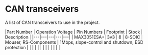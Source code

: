 # CAN transceivers

A list of CAN transceivers to use in the project.

|Part Number | Operation Voltage | Pin Numbers | Footprint | Stock | Description |
|---|---|---|---|---|
| MAX3051ESA+| 3v3  | 8 | 8-SOIC | Mouser, RS-Components | 1Mbps, slope-control and shutdown, ESD protection |
|   |   |   |   |   |
|   |   |   |   |   |
